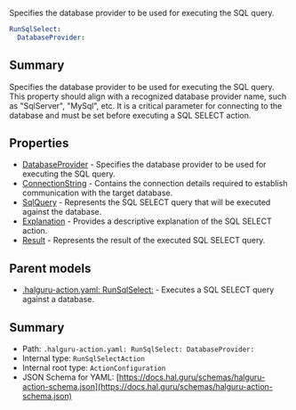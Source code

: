 <!--
title: DatabaseProvider
description: Specifies the database provider to be used for executing the SQL query.
version: 1.38.9-beta.21
generated: true
date: 2025-04-15
node: This file is generated by the command-line program: `halguru manual -c -m`
-->


Specifies the database provider to be used for executing the SQL query.

```yaml
RunSqlSelect:
  DatabaseProvider:
```

## Summary

Specifies the database provider to be used for executing the SQL query. This property should align with a recognized database provider name, such as "SqlServer", "MySql", etc. It is a critical parameter for connecting to the database and must be set before executing a SQL SELECT action.

## Properties

* [DatabaseProvider]((action)-runsqlselect-databaseprovider.md) - Specifies the database provider to be used for executing the SQL query.
* [ConnectionString]((action)-runsqlselect-connectionstring.md) - Contains the connection details required to establish communication with the target database.
* [SqlQuery]((action)-runsqlselect-sqlquery.md) - Represents the SQL SELECT query that will be executed against the database.
* [Explanation]((action)-runsqlselect-explanation.md) - Provides a descriptive explanation of the SQL SELECT action.
* [Result]((action)-runsqlselect-result.md) - Represents the result of the executed SQL SELECT query.

## Parent models

* [.halguru-action.yaml: RunSqlSelect:]((action)-runsqlselect.md) - Executes a SQL SELECT query against a database.

## Summary

* Path: `.halguru-action.yaml: RunSqlSelect: DatabaseProvider:`
* Internal type: `RunSqlSelectAction`
* Internal root type: `ActionConfiguration`
* JSON Schema for YAML: [https://docs.hal.guru/schemas/halguru-action-schema.json](https://docs.hal.guru/schemas/halguru-action-schema.json)
